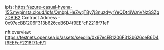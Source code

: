 ipfs: https://azure-casual-hyena-155.mypinata.cloud/ipfs/QmbpLHeZwqTBy7j3nuzdyyrYeQDt4iWanVNzSSZgzDBtB2
Contract Address - 0x97ecBB1206F313b626ceB6D4f9EEFcF2218f71eF

nft overview: https://testnets.opensea.io/assets/sepolia/0x97ecBB1206F313b626ceB6D4f9EEFcF2218f71eF/1